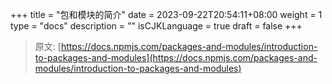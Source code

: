 +++
title = "包和模块的简介"
date = 2023-09-22T20:54:11+08:00
weight = 1
type = "docs"
description = ""
isCJKLanguage = true
draft = false
+++

> 原文: [https://docs.npmjs.com/packages-and-modules/introduction-to-packages-and-modules](https://docs.npmjs.com/packages-and-modules/introduction-to-packages-and-modules)
